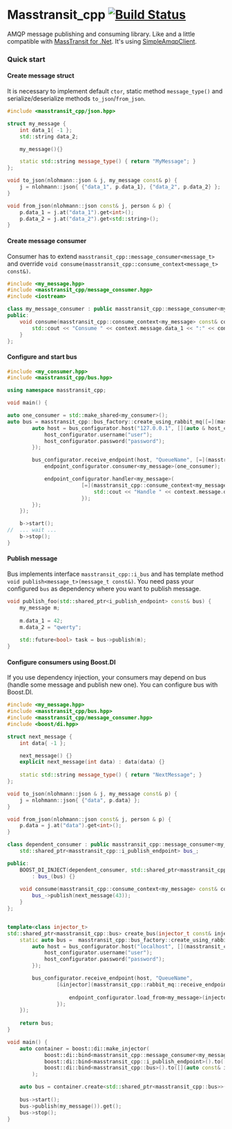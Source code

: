 # Masstransit_cpp [![Build Status](https://api.travis-ci.org/sa-mustafa/masstransit_cpp.svg?branch=master)](https://api.travis-ci.org/sa-mustafa/masstransit_cpp)

AMQP message publishing and consuming library. Like and a little compatible with [MassTransit for .Net](https://github.com/MassTransit/MassTransit). It's using [SimpleAmqpClient](https://github.com/alanxz/SimpleAmqpClient).

### Quick start

#### Create message struct

It is necessary to implement default `ctor`, static method `message_type()` and serialize/deserialize methods `to_json`/`from_json`.

```cpp
#include <masstransit_cpp/json.hpp>

struct my_message {
    int data_1{ -1 };
    std::string data_2;

    my_message(){}

    static std::string message_type() { return "MyMessage"; }
};

void to_json(nlohmann::json & j, my_message const& p) {
    j = nlohmann::json{ {"data_1", p.data_1}, {"data_2", p.data_2} };
}

void from_json(nlohmann::json const& j, person & p) {
    p.data_1 = j.at("data_1").get<int>();
    p.data_2 = j.at("data_2").get<std::string>();
}
```

#### Create message consumer

Consumer has to extend `masstransit_cpp::message_consumer<message_t>` and override `void consume(masstransit_cpp::consume_context<message_t> const&)`.

```cpp
#include <my_message.hpp>
#include <masstransit_cpp/message_consumer.hpp>
#include <iostream>

class my_message_consumer : public masstransit_cpp::message_consumer<my_message> {
public:	
    void consume(masstransit_cpp::consume_context<my_message> const& context) override {
        std::cout << "Consume " << context.message.data_1 << ":" << context.message.data_2 << std::endl;
    }
};
```

#### Configure and start bus

```cpp
#include <my_consumer.hpp>
#include <masstransit_cpp/bus.hpp>

using namespace masstransit_cpp;

void main() {

auto one_consumer = std::make_shared<my_consumer>();
auto bus = masstransit_cpp::bus_factory::create_using_rabbit_mq([=](masstransit_cpp::rabbit_mq_configurator & bus_configurator) {
        auto host = bus_configurator.host("127.0.0.1", [](auto & host_configurator) {
            host_configurator.username("user");
            host_configurator.password("password");
        });

        bus_configurator.receive_endpoint(host, "QueueName", [=](masstransit_cpp::rabbit_mq::receive_endpoint_configurator & endpoint_configurator) {
            endpoint_configurator.consumer<my_message>(one_consumer);   // set consumer for message

            endpoint_configurator.handler<my_message>(                  // OR set handler for message
                        [=](masstransit_cpp::consume_context<my_message> const& context) {
                            std::cout << "Handle " << context.message.data_1 << ":" << context.message.data_2 << std::endl;
                        });
        });
    });

    b->start();
//  ... wait ...
    b->stop();
}
```

#### Publish message

Bus implements interface `masstransit_cpp::i_bus` and has template method `void publish<message_t>(message_t const&)`.
You need pass your configured `bus` as dependency where you want to publish message.

```cpp
void publish_foo(std::shared_ptr<i_publish_endpoint> const& bus) {
    my_message m;
    
    m.data_1 = 42;
    m.data_2 = "qwerty";
    
    std::future<bool> task = bus->publish(m);
}
```

#### Configure consumers using Boost.DI

If you use dependency injection, your consumers may depend on bus (handle some message and publish new one). You can configure bus with Boost.DI.

```cpp
#include <my_message.hpp>
#include <masstransit_cpp/bus.hpp>
#include <masstransit_cpp/message_consumer.hpp>
#include <boost/di.hpp>

struct next_message {
    int data{ -1 };

    next_message() {}
    explicit next_message(int data) : data(data) {}
	
    static std::string message_type() { return "NextMessage"; }
};

void to_json(nlohmann::json & j, my_message const& p) {
    j = nlohmann::json{ {"data", p.data} };
}

void from_json(nlohmann::json const& j, person & p) {
    p.data = j.at("data").get<int>();
}

class dependent_consumer : public masstransit_cpp::message_consumer<my_message> {
    std::shared_ptr<masstransit_cpp::i_publish_endpoint> bus_;

public:
    BOOST_DI_INJECT(dependent_consumer, std::shared_ptr<masstransit_cpp::i_publish_endpoint> const& bus)
        : bus_(bus) {}
	
    void consume(masstransit_cpp::consume_context<my_message> const& context) override {
        bus_->publish(next_message(43));
    }
};


template<class injector_t>
std::shared_ptr<masstransit_cpp::bus> create_bus(injector_t const& injector) {   // method to create singleton bus using injector
    static auto bus =  masstransit_cpp::bus_factory::create_using_rabbit_mq([&injector](masstransit_cpp::rabbit_mq_configurator & bus_configurator) {
        auto host = bus_configurator.host("localhost", [](masstransit_cpp::amqp_host_configurator & host_configurator) {
            host_configurator.username("user");
            host_configurator.password("password");
        });

        bus_configurator.receive_endpoint(host, "QueueName", 
                [&injector](masstransit_cpp::rabbit_mq::receive_endpoint_configurator & endpoint_configurator) {
                                                                                // load consumer for my_message from injector,
                    endpoint_configurator.load_from<my_message>(injector);      // i.e. impl of masstransit_cpp::message_consumer<my_message>
                });                                                             
    });
	
    return bus;
}

void main() {
    auto container = boost::di::make_injector(
            boost::di::bind<masstransit_cpp::message_consumer<my_message>, dependent_consumer>().to<dependent_consumer>(),
            boost::di::bind<masstransit_cpp::i_publish_endpoint>().to([](auto const& injector) -> std::shared_ptr<masstransit_cpp::i_publish_endpoint> { return get_bus(injector); }),
            boost::di::bind<masstransit_cpp::bus>().to([](auto const& injector) { return get_bus(injector); })
        );

    auto bus = container.create<std::shared_ptr<masstransit_cpp::bus>>();
		
    bus->start();
    bus->publish(my_message()).get();
    bus->stop();
}
```

